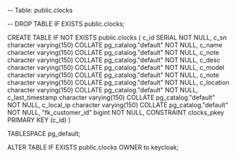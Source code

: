 -- Table: public.clocks

-- DROP TABLE IF EXISTS public.clocks;

CREATE TABLE IF NOT EXISTS public.clocks
(
    c_id SERIAL NOT NULL,
    c_sn character varying(150) COLLATE pg_catalog."default" NOT NULL,
    c_name character varying(150) COLLATE pg_catalog."default" NOT NULL,
    c_note character varying(150) COLLATE pg_catalog."default" NOT NULL,
    c_desc character varying(150) COLLATE pg_catalog."default" NOT NULL,
    c_model character varying(150) COLLATE pg_catalog."default" NOT NULL,
    c_note character varying(150) COLLATE pg_catalog."default" NOT NULL,
    c_location character varying(150) COLLATE pg_catalog."default" NOT NULL,
    c_last_timestamp character varying(150) COLLATE pg_catalog."default" NOT NULL,
    c_local_ip character varying(150) COLLATE pg_catalog."default" NOT NULL,
    "fk_customer_id" bigint NOT NULL,
    CONSTRAINT clocks_pkey PRIMARY KEY (c_id)
)

TABLESPACE pg_default;

ALTER TABLE IF EXISTS public.clocks
    OWNER to keycloak;


    